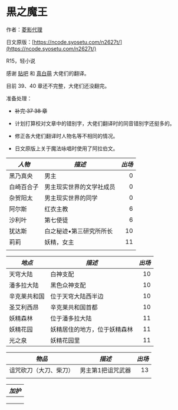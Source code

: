 # 黒之魔王

作者：[菱影代理](https://mypage.syosetu.com/149409/)

日文原版：[https://ncode.syosetu.com/n2627t/](https://ncode.syosetu.com/n2627t/)

R15，轻小说

感谢 [贴吧](https://tieba.baidu.com/f?kw=%E9%BB%92%E4%B9%8B%E9%AD%94%E7%8E%8B) 和 [真白萌](https://masiro.moe) 大佬们的翻译。

目前 39、40 章还不完整，大佬们还没翻完。

准备处理：

* ~~补完 37 38 章~~

* 计划打算校对文章中的错别字，大佬们翻译时的同音错别字还挺多的。

* 修正各大佬们翻译时人物名等不相同的情况。

* 日文原版上关于魔法咏唱时使用了阿拉伯文。



| _人物_  | _描述_         | _出场_ |
| ----- | ------------ | ---: |
| 黑乃真央  | 男主           |    0 |
| 白崎百合子 | 男主现实世界的文学社成员 |    0 |
| 杂贺阳太  | 男主现实世界的同学    |    0 |
|阿尔斯|红衣主教|6|
|沙利叶|第七使徒|6|
|犹达斯|白之秘迹•第三研究所所长|10|
|莉莉|妖精，女主|11|
||||



| _地点_ | _描述_ | _出场_ |
| ---- | ---- | ---: |
|天穹大陆|白神支配|10|
|潘多拉大陆|黑色众神支配|10|
| 辛克莱共和国 | 位于天穹大陆西半边 | 10 |
|圣艾利西昂|辛克莱共和国首都|10|
|妖精森林|位于潘多拉大陆|11|
|妖精花园|妖精居住的地方，位于妖精森林|11|
|光之泉|妖精花园里|11|



| _物品_ | _描述_ | _出场_ |
| ---- | ---- | ---: |
| 诅咒砍刀（大刀、柴刀） | 男主第1把诅咒武器 | 13 |
|||  |



| _加护_ |
| ---- |
|      |
||
||

